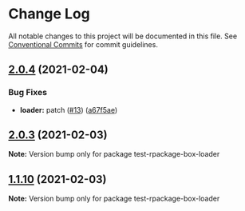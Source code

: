 # Change Log

All notable changes to this project will be documented in this file.
See [Conventional Commits](https://conventionalcommits.org) for commit guidelines.

## [2.0.4](https://github.com/reme3d2y/test-rpackage-box/compare/test-rpackage-box-loader@2.0.3...test-rpackage-box-loader@2.0.4) (2021-02-04)


### Bug Fixes

* **loader:** patch ([#13](https://github.com/reme3d2y/test-rpackage-box/issues/13)) ([a67f5ae](https://github.com/reme3d2y/test-rpackage-box/commit/a67f5aeb61fa1422b75f45e4637c4c76a421c9a8))





## [2.0.3](https://github.com/reme3d2y/test-rpackage-box/compare/test-rpackage-box-loader@1.1.9...test-rpackage-box-loader@2.0.3) (2021-02-03)

**Note:** Version bump only for package test-rpackage-box-loader





## [1.1.10](https://github.com/reme3d2y/test-rpackage-box/compare/test-rpackage-box-loader@1.1.9...test-rpackage-box-loader@1.1.10) (2021-02-03)

**Note:** Version bump only for package test-rpackage-box-loader
